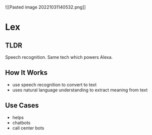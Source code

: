 ![[Pasted image 20221031140532.png]]
# Lex

## TLDR
Speech recognition. Same tech which powers Alexa.

## How It Works
- use speech recognition to convert to text
- uses natural language understanding to extract meaning from text

## Use Cases
- helps 
- chatbots
- call center bots
